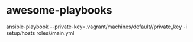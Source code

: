 # awesome-playbooks

ansible-playbook --private-key=.vagrant/machines/default/<PROVIDER>/private_key -i setup/hosts roles/<ROLE>/main.yml 